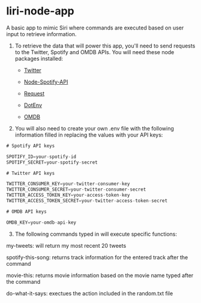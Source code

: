 # liri-node-app

A basic app to mimic Siri where commands are executed based on user input to retrieve information.

1. To retrieve the data that will power this app, you'll need to send requests to the Twitter, Spotify and OMDB APIs. You will need these node packages installed:

   * [Twitter](https://www.npmjs.com/package/twitter)
   
   * [Node-Spotify-API](https://www.npmjs.com/package/node-spotify-api)
   
   * [Request](https://www.npmjs.com/package/request)

   * [DotEnv](https://www.npmjs.com/package/dotenv)

   * [OMDB](http://www.omdbapi.com/)

   
2.  You will also need to create your own .env file with the following information filled in replacing the values with your API keys:

```js
# Spotify API keys

SPOTIFY_ID=your-spotify-id
SPOTIFY_SECRET=your-spotify-secret

# Twitter API keys

TWITTER_CONSUMER_KEY=your-twitter-consumer-key
TWITTER_CONSUMER_SECRET=your-twitter-consumer-secret
TWITTER_ACCESS_TOKEN_KEY=your-access-token-key
TWITTER_ACCESS_TOKEN_SECRET=your-twitter-access-token-secret

# OMDB API keys

OMDB_KEY=your-omdb-api-key
```
3. The following commands typed in will execute specific functions:


my-tweets: will return my most recent 20 tweets

spotify-this-song: returns track information for the entered track after the command
 
movie-this: returns movie information based on the movie name typed after the command
 
do-what-it-says: exectues the action included in the random.txt file
